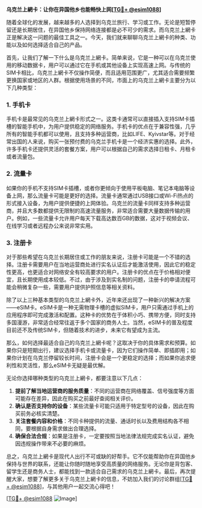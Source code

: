 **乌克兰上網卡：让你在异国他乡也能畅快上网[[TG💪+ @esim1088](https://t.me/s/esim1088)]**

随着全球化的发展，越来越多的人选择到乌克兰旅行、学习或工作。无论是短暂停留还是长期居住，在异国他乡保持网络连接都是必不可少的需求。而乌克兰上網卡正是解决这一问题的最佳工具之一。今天，我们就来聊聊乌克兰上網卡的种类、功能以及如何选择适合自己的产品。

首先，让我们了解一下什么是乌克兰上網卡。简单来说，它是一种可以在乌克兰使用的移动数据卡，用户可以通过它在手机或其他设备上实现高速上网。与传统的SIM卡相比，乌克兰上網卡不仅操作简便，而且适用范围更广，尤其适合需要频繁更换国家或地区的人群。根据使用场景的不同，市面上的乌克兰上網卡主要分为以下几种类型：

### **1. 手机卡**
手机卡是最常见的乌克兰上網卡形式之一。这类卡通常可以直接插入支持SIM卡插槽的智能手机中，为用户提供稳定的网络服务。手机卡的优点在于兼容性强，几乎所有的智能手机都可以使用，且支持多种运营商，比如LIFE、Kyivstar等。对于经常出国的人来说，购买一张预付费的乌克兰手机卡是一个经济实惠的选择。此外，许多手机卡还提供灵活的套餐方案，用户可以根据自己的需求选择日租卡、月租卡或者流量包。

### **2. 流量卡**
如果你的手机不支持SIM卡插槽，或者你更倾向于使用平板电脑、笔记本电脑等设备上网，那么流量卡可能是更好的选择。流量卡通常通过USB接口或Wi-Fi热点的形式接入设备，为用户提供便捷的上网体验。乌克兰的流量卡同样支持多种运营商，并且大多数都提供无限制的高速流量服务，非常适合需要大量数据传输的用户。例如，一些流量卡允许用户每天下载高达数百GB的数据，这对于视频会议、在线学习或者远程办公来说非常实用。

### **3. 注册卡**
对于那些希望在乌克兰长期居住或工作的朋友来说，注册卡可能是一个不错的选择。注册卡需要用户在当地运营商处进行实名认证后才能激活使用，因此它的稳定性更高，也更适合对网络安全有较高要求的用户。注册卡的优点在于价格相对便宜，且长期使用成本较低。不过，由于涉及到实名制的问题，注册卡的申请流程可能会稍微复杂一些，需要用户提供护照信息等相关资料。

除了以上三种基本类型的乌克兰上網卡外，近年来还出现了一种新兴的解决方案——eSIM卡。eSIM卡是一种无需物理卡槽的虚拟SIM卡，用户只需通过手机上的应用程序即可完成激活和配置。这种卡的优势在于体积小巧、携带方便，同时支持多国漫游，非常适合经常往返于多个国家的商务人士。当然，eSIM卡的普及程度目前还不及传统SIM卡，但随着技术的进步，未来它有望成为主流。

那么，如何选择最适合自己的乌克兰上網卡呢？这取决于你的具体需求和预算。如果你只是短期出行，建议选择手机卡或流量卡，因为它们操作简单、即插即用；如果你计划在乌克兰停留较长时间，注册卡会是一个更稳定的选择；而如果你追求便利性和灵活性，那么eSIM卡无疑是最优解。

无论你选择哪种类型的乌克兰上網卡，都要注意以下几点：
1. **提前了解当地运营商的服务质量**：不同的运营商在网络覆盖、信号强度等方面可能存在差异，因此在购买之前最好查阅相关评价。
2. **确认是否支持你的设备**：某些流量卡可能只适用于特定型号的设备，因此在购买前务必核实清楚。
3. **关注套餐内容和价格**：不同卡种提供的流量、通话时长以及费用结构各不相同，要根据自身需求做出合理选择。
4. **确保合法合规**：如果是注册卡，一定要按照当地法律法规完成实名认证，避免因违规操作带来不必要的麻烦。

总之，乌克兰上網卡是现代人出行不可或缺的好帮手。它不仅能帮助你在异国他乡保持与世界的联系，还能让你随时随地享受高质量的网络服务。无论你是背包客、留学生还是商务人士，都能找到一款适合自己需求的乌克兰上網卡。最后，再次提醒大家，想要了解更多关于乌克兰上網卡的信息，不妨加入我们的讨论群组[[TG💪+ @esim1088](https://t.me/s/esim1088)]，与其他用户一起交流心得吧！

[[TG💪+ @esim1088](https://t.me/s/esim1088) ![Image](https://i.postimg.cc/4NQfJmqS/Snipaste-2025-05-13-00-14-12.png)]
